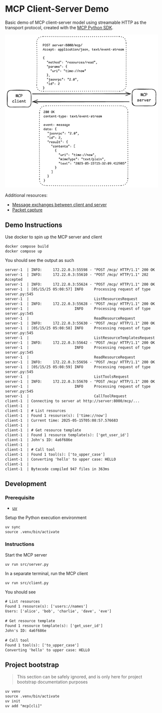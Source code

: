 # MCP Client-Server Demo

Basic demo of MCP client-server model using streamable HTTP as the transport protocol, created with the [MCP Python SDK](https://github.com/modelcontextprotocol/python-sdk).

![](docs/image.png)

Additional resources:
- [Message exchanges between client and server](./docs/messages.md)
- [Packet capture](docs/mcp-streamable-http.pcapng)

## Demo Instructions

Use docker to spin up the MCP server and client

```
docker compose build
docker compose up
```

You should see the output as such

```
server-1  | INFO:     172.22.0.3:55598 - "POST /mcp/ HTTP/1.1" 200 OK
server-1  | INFO:     172.22.0.3:55610 - "POST /mcp/ HTTP/1.1" 202 Accepted
server-1  | INFO:     172.22.0.3:55624 - "POST /mcp/ HTTP/1.1" 200 OK
server-1  | [05/15/25 05:08:57] INFO     Processing request of type            server.py:545
server-1  |                              ListResourcesRequest
server-1  | INFO:     172.22.0.3:55628 - "POST /mcp/ HTTP/1.1" 200 OK
server-1  |                     INFO     Processing request of type            server.py:545
server-1  |                              ReadResourceRequest
server-1  | INFO:     172.22.0.3:55630 - "POST /mcp/ HTTP/1.1" 200 OK
server-1  | [05/15/25 05:08:58] INFO     Processing request of type            server.py:545
server-1  |                              ListResourceTemplatesRequest
server-1  | INFO:     172.22.0.3:55642 - "POST /mcp/ HTTP/1.1" 200 OK
server-1  |                     INFO     Processing request of type            server.py:545
server-1  |                              ReadResourceRequest
server-1  | INFO:     172.22.0.3:55656 - "POST /mcp/ HTTP/1.1" 200 OK
server-1  | [05/15/25 05:08:59] INFO     Processing request of type            server.py:545
server-1  |                              ListToolsRequest
server-1  | INFO:     172.22.0.3:55670 - "POST /mcp/ HTTP/1.1" 200 OK
server-1  |                     INFO     Processing request of type            server.py:545
server-1  |                              CallToolRequest
client-1  | Connecting to server at http://server:8000/mcp/...
client-1  |
client-1  | # List resources
client-1  | Found 1 resource(s): ['time://now']
client-1  | Current time: 2025-05-15T05:08:57.576683
client-1  |
client-1  | # Get resource template
client-1  | Found 1 resource template(s): ['get_user_id']
client-1  | John's ID: 4a6f686e
client-1  |
client-1  | # Call tool
client-1  | Found 1 tool(s): ['to_upper_case']
client-1  | Converting 'hello' to upper case: HELLO
client-1  |
client-1  | Bytecode compiled 947 files in 363ms
```

## Development

### Prerequisite

- [uv](https://github.com/astral-sh/uv)

Setup the Python execution environment
```
uv sync
source .venv/bin/activate
```

### Instructions

Start the MCP server
```
uv run src/server.py
```

In a separate terminal, run the MCP client
```
uv run src/client.py
```

You should see
```
# List resources
Found 1 resource(s): ['users://names']
Users: ['alice', 'bob', 'charlie', 'dave', 'eve']

# Get resource template
Found 1 resource template(s): ['get_user_id']
John's ID: 4a6f686e

# Call tool
Found 1 tool(s): ['to_upper_case']
Converting 'hello' to upper case: HELLO
```


## Project bootstrap

> This section can be safely ignored, and is only here for project bootstrap documentation purposes

```
uv venv
source .venv/bin/activate
uv init
uv add "mcp[cli]"
```
